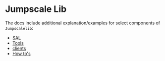 # Jumpscale Lib

The docs include additional explanation/examples for select components of `Jumpscalelib`:

- [SAL](SAL/README.md)
- [Tools](tools/README.md)
- [clients](clients/README.md)
- [How to's](Howto/README.md)
